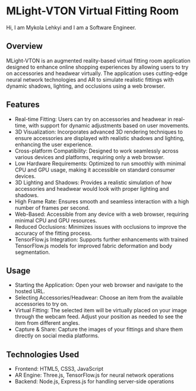 # MLight-VTON Virtual Fitting Room
Hi, I am Mykola Lehkyi and I am a Software Engineer. 
## Overview
MLight-VTON is an augmented reality-based virtual fitting room application designed to enhance online shopping experiences by allowing users to try on accessories and headwear virtually. The application uses cutting-edge neural network technologies and AR to simulate realistic fittings with dynamic shadows, lighting, and occlusions using a web browser.

## Features
- Real-time Fitting: Users can try on accessories and headwear in real-time, with support for dynamic adjustments based on user movements.
- 3D Visualization: Incorporates advanced 3D rendering techniques to ensure accessories are displayed with realistic shadows and lighting, enhancing the user experience.
- Cross-platform Compatibility: Designed to work seamlessly across various devices and platforms, requiring only a web browser.
- Low Hardware Requirements: Optimized to run smoothly with minimal CPU and GPU usage, making it accessible on standard consumer devices.
- 3D Lighting and Shadows: Provides a realistic simulation of how accessories and headwear would look with proper lighting and shadows.
- High Frame Rate: Ensures smooth and seamless interaction with a high number of frames per second.
- Web-Based: Accessible from any device with a web browser, requiring minimal CPU and GPU resources.
- Reduced Occlusions: Minimizes issues with occlusions to improve the accuracy of the fitting process.
- TensorFlow.js Integration: Supports further enhancements with trained TensorFlow.js models for improved fabric deformation and body segmentation.

## Usage
- Starting the Application: Open your web browser and navigate to the hosted URL.
- Selecting Accessories/Headwear: Choose an item from the available accessories to try on.
- Virtual Fitting: The selected item will be virtually placed on your image through the webcam feed. Adjust your position as needed to see the item from different angles.
- Capture & Share: Capture the images of your fittings and share them directly on social media platforms.

## Technologies Used
- Frontend: HTML5, CSS3, JavaScript
- AR Engine: Three.js, TensorFlow.js for neural network operations
- Backend: Node.js, Express.js for handling server-side operations
